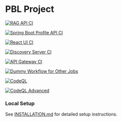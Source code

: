 # PBL Project

[![RAG API CI](https://github.com/abhirambsn/pbl-project/actions/workflows/build-rag-api.yaml/badge.svg?branch=main)](https://github.com/abhirambsn/pbl-project/actions/workflows/build-rag-api.yaml)

[![Spring Boot Profile API CI](https://github.com/abhirambsn/pbl-project/actions/workflows/build-profile-api.yaml/badge.svg?branch=main)](https://github.com/abhirambsn/pbl-project/actions/workflows/build-profile-api.yaml)

[![React UI CI](https://github.com/abhirambsn/pbl-project/actions/workflows/build-ui.yaml/badge.svg)](https://github.com/abhirambsn/pbl-project/actions/workflows/build-ui.yaml)

[![Discovery Server CI](https://github.com/abhirambsn/pbl-project/actions/workflows/build-discovery-server.yaml/badge.svg)](https://github.com/abhirambsn/pbl-project/actions/workflows/build-discovery-server.yaml)

[![API Gateway CI](https://github.com/abhirambsn/pbl-project/actions/workflows/build-api-gateway.yaml/badge.svg)](https://github.com/abhirambsn/pbl-project/actions/workflows/build-api-gateway.yaml)

[![Dummy Workflow for Other Jobs](https://github.com/abhirambsn/pbl-project/actions/workflows/dummy-workflow.yaml/badge.svg)](https://github.com/abhirambsn/pbl-project/actions/workflows/dummy-workflow.yaml)

[![CodeQL](https://github.com/abhirambsn/pbl-project/actions/workflows/github-code-scanning/codeql/badge.svg)](https://github.com/abhirambsn/pbl-project/actions/workflows/github-code-scanning/codeql)

[![CodeQL Advanced](https://github.com/abhirambsn/pbl-project/actions/workflows/codeql.yml/badge.svg)](https://github.com/abhirambsn/pbl-project/actions/workflows/codeql.yml)



### Local Setup

See [INSTALLATION.md](INSTALLATION.md) for detailed setup instructions.